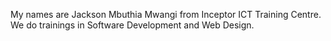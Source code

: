 My names are Jackson Mbuthia Mwangi from Inceptor ICT Training Centre. We do trainings in Software Development and Web Design.
